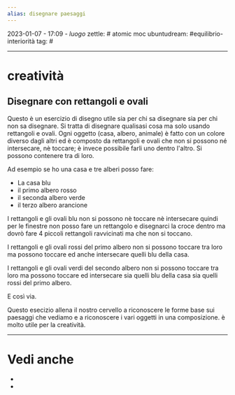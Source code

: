 ```yaml
---
alias: disegnare paesaggi
---
```

2023-01-07 - 17:09 - *luogo*
zettle: # atomic moc
ubuntudream: #equilibrio-interiorità
tag: #

---
# creatività

## Disegnare con rettangoli e ovali

Questo è un esercizio di disegno utile sia per chi sa disegnare sia per chi non sa disegnare.
Si tratta di disegnare qualisasi cosa ma solo usando rettangoli e ovali.
Ogni oggetto (casa, albero, animale) è fatto con un colore diverso dagli altri ed è composto da rettangoli e ovali che non si possono né intersecare, nè toccare; è invece possibile farli uno dentro l'altro. Si possono contenere tra di loro.

Ad esempio se ho una casa e tre alberi posso fare:
- La casa blu
- il primo albero rosso
- il seconda albero verde
- il terzo albero arancione

I rettangoli e gli ovali blu non si possono nè toccare nè intersecare quindi per le finestre non posso fare un rettangolo e disegnarci la croce dentro ma dovrò fare 4 piccoli rettangoli ravvicinati ma che non si toccano.

I rettangoli e gli ovali rossi del primo albero non si possono toccare tra loro ma possono toccare ed anche intersecare quelli blu della casa.

I rettangoli e gli ovali verdi del secondo albero non si possono toccare tra loro ma possono toccare ed intersecare sia quelli blu della casa sia quelli rossi del primo albero.

E così via.

Questo esecizio allena il nostro cervello a riconoscere le forme base sui paesaggi che vediamo e a riconoscere i vari oggetti in una composizione.
è molto utile per la creatività.

---
# Vedi anche
- 
- 